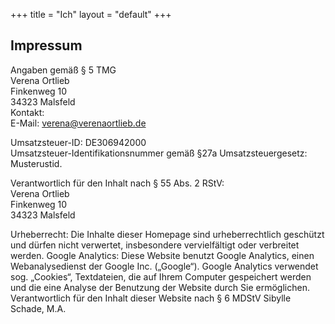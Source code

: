 +++
title = "Ich"
layout = "default"
+++

<h2 class="sub-side-hero">Impressum</h2>

Angaben gemäß § 5 TMG <br>
Verena Ortlieb <br>
Finkenweg 10 <br>
34323 Malsfeld <br>
Kontakt: <br>
E-Mail: verena@verenaortlieb.de

Umsatzsteuer-ID: DE306942000 <br>
Umsatzsteuer-Identifikationsnummer gemäß §27a Umsatzsteuergesetz: Musterustid.

Verantwortlich für den Inhalt nach § 55 Abs. 2 RStV: <br>
Verena Ortlieb <br>
Finkenweg 10 <br>
34323 Malsfeld <br>


Urheberrecht: Die Inhalte dieser Homepage sind urheberrechtlich geschützt und dürfen nicht verwertet, insbesondere vervielfältigt oder verbreitet werden. Google Analytics: Diese Website benutzt Google Analytics, einen Webanalysedienst der Google Inc. („Google“). Google Analytics verwendet sog. „Cookies“, Textdateien, die auf Ihrem Computer gespeichert werden und die eine Analyse der Benutzung der Website durch Sie ermöglichen. Verantwortlich für den Inhalt dieser Website nach § 6 MDStV Sibylle Schade, M.A.